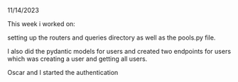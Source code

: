 11/14/2023

This week i worked on:

setting up the routers and  queries directory as well as the pools.py file.

I also did the pydantic models for users and created two endpoints for users which was creating a user and getting all users.

Oscar and I started the authentication
